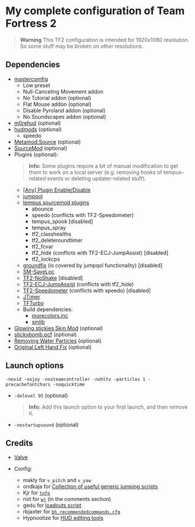 # My complete configuration of Team Fortress 2

> **Warning**
> This TF2 configuration is intended for 1920x1080 resolution. So some stuff may be broken on other resolutions.

## Dependencies

* [mastercomfig](https://github.com/mastercomfig/mastercomfig)
  * Low preset
  * Null-Canceling Movement addon
  * No Tutorial addon (optional)
  * Flat Mouse addon (optional)
  * Disable Pyroland addon (optional)
  * No Soundscapes addon (optional)
* [m0rehud](https://github.com/qkeitoe/m0rehud) (optional)
* [hudmods](https://github.com/bakapear/hudmods) (optional)
  * speedo
* [Metamod:Source](https://www.sourcemm.net/downloads.php?branch=stable) (optional)
* [SourceMod](http://www.sourcemod.net/downloads.php?branch=stable) (optional)
* Plugins (optional):
  > **Info:** Some plugins require a bit of manual modification to get them to work on a local server (e.g. removing hooks of tempus-related events or deleting updater-related stuff).
  * [\[Any\] Plugin Enable/Disable](https://forums.alliedmods.net/showthread.php?p=1682844)
  * [jumpqol](https://github.com/chrb22/jumpqol)
  * [tempus sourcemod plugins](https://gitlab.com/tempus-2/public/tempus-sourcemod-plugins)
    * abounce
    * speedo (conflicts with TF2-Speedometer)
    * tempus_spook [disabled]
    * tempus_spray
    * tf2_classhealths
    * tf2_deleteroundtimer
    * tf2_fcvar
    * tf2_hide (conflicts with TF2-ECJ-JumpAssist) [disabled]
    * tf2_lockcps
  * [groundfix](https://github.com/laurirasanen/groundfix) (is covered by jumpqol functionality) [disabled]
  * [SM-SaveLoc](https://github.com/JoinedSenses/SM-SaveLoc)
  * [TF2-NoShake](https://github.com/JoinedSenses/TF2-NoShake) [disabled]
  * [TF2-ECJ-JumpAssist](https://github.com/JoinedSenses/TF2-ECJ-JumpAssist) (conflicts with tf2_hide)
  * [TF2-Speedometer](https://github.com/JoinedSenses/TF2-Speedometer) (conflicts with speedo) [disabled]
  * [JTimer](https://jump.tf/forum/index.php?topic=904.0)
  * [TFTurbo](https://forums.alliedmods.net/showthread.php?t=190389)
  * Build dependencies:
    * [morecolors.inc](https://github.com/DoctorMcKay/sourcemod-plugins/blob/master/scripting/include/morecolors.inc)
    * [smlib](https://gitlab.com/counterstrikesource/sm-plugins/smlib)
* [Glowing stickies Skin Mod](https://jump.tf/forum/index.php?topic=17.0) (optional)
* [stickybomb.pcf](https://discord.com/channels/373855931169243146/373855931169243149/1057117208205066311) (optional)
* [Removing Water Particles](https://jump.tf/forum/index.php?topic=3152.0) (optional)
* [Original Left Hand Fix](https://gamebanana.com/mods/206388) (optional)

## Launch options

    -novid -nojoy -nosteamcontroller -nohltv -particles 1 -precachefontchars -noquicktime

* `-dxlevel 95` (optional)
  > **Info:** Add this launch option to your first launch, and then remove it.
* `-nostartupsound` (optional)

## Credits

* [Valve](https://www.valvesoftware.com/en/)

* Config:
  * makly for `v_pitch` and `v_yaw`
  * ondkaja for [Collection of useful generic jumping scripts](https://jump.tf/forum/index.php?topic=3299.0)
  * Kjr for [`tpfp`](https://discord.com/channels/373855931169243146/373855931169243149/1101732562172379228)
  * riot for [`wj`](https://www.youtube.com/watch?v=LBmxSPiP3To) (in the comments section)
  * gedu for [loadouts script](https://www.teamfortress.tv/post/882069/resupply-bind-for-different-loadouts)
  * rbjaxter for [`bh_recommendedcommands.cfg`](https://github.com/rbjaxter/budhud/blob/master/cfg/bh_recommendedcommands.cfg)
  * Hypnootize for [HUD editing tools](https://github.com/Hypnootize/hypnotize-hud/blob/master/resource/tools/hud%20cfg.cfg)
